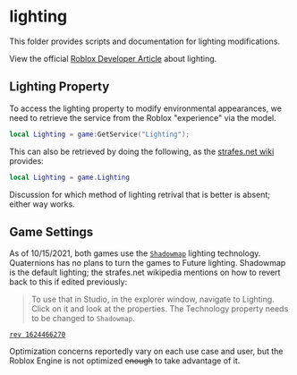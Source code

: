# lighting
This folder provides scripts and documentation for lighting modifications.

View the official [Roblox Developer Article](https://developer.roblox.com/en-us/api-reference/class/Lighting) about lighting.

## Lighting Property

To access the lighting property to modify environmental appearances, we need to retrieve the service from the Roblox "experience" via the model.
```lua
local Lighting = game:GetService("Lighting");
```
This can also be retrieved by doing the following, as the [strafes.net wiki](https://wiki.strafes.net/map_making/lighting_guide?rev=1624466270#:~:text=local%20l%20%3D%20game.Lighting) provides:
<!-- note to self: you can link to direct text by doing `link#:~:text=URIENCODEDTEXT.` Encode text here: https://www.urlencoder.org/ -->
```lua
local Lighting = game.Lighting
```
Discussion for which method of lighting retrival that is better is absent; either way works.

## Game Settings
As of 10/15/2021, both games use the [`Shadowmap`](https://devforum.roblox.com/t/future-vs-shadowmap/658587) lighting technology. Quaternions has no plans to turn the games to Future lighting. Shadowmap is the default lighting; the strafes.net wikipedia mentions on how to revert back to this if edited previously:

> To use that in Studio, in the explorer window, navigate to Lighting. Click on it and look at the properties. The Technology property needs to be changed to `Shadowmap`.

[`rev 1624466270`](https://wiki.strafes.net/map_making/lighting_guide?rev=1624466270#:~:text=Roblox%20Bhop%20and%20Surf%20use%20the%20Shadowmap%20lighting%20technology.%20To%20use%20that%20in%20Studio%2C%20in%20the%20explorer%20window%2C%20navigate%20to%20Lighting.%20Click%20on%20it%20and%20look%20at%20the%20properties.%20The%20Technology%20property%20needs%20to%20be%20changed%20to%20Shadowmap.)

Optimization concerns reportedly vary on each use case and user, but the Roblox Engine is not optimized ~~enough~~ to take advantage of it.
